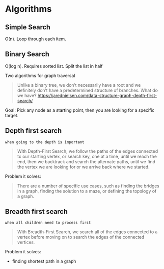 # Algorithms

## Simple Search
O(n). Loop through each item.

## Binary Search
O(log n). Requires sorted list. Split the list in half


Two algorithms for graph traversal

> Unlike a binary tree, we don’t necessarily have a root and we definitely don’t have a predetermined structure of branches. What do we have?
https://jarednielsen.com/data-structure-graph-depth-first-search/

Goal: Pick any node as a starting point, then you are looking for a specific
target.
## Depth first search
`when going to the depth is important`
> With Depth-First Search, we follow the paths of the edges connected to our starting vertex, or search key, one at a time, until we reach the end, then we backtrack and search the alternate paths, until we find the vertex we are looking for or we arrive back where we started.

Problem it solves:
> There are a number of specific use cases, such as finding the bridges in a graph, finding the solution to a maze, or defining the topology of a graph.

## Breadth first search
`when all children need to process first`
> With Breadth-First Search, we search all of the edges connected to a vertex before moving on to search the edges of the connected vertices.

Problem it solves:
- finding shortest path in a graph

